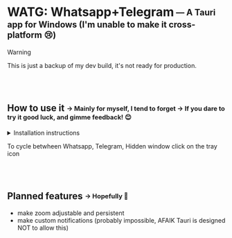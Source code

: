 # WATG: Whatsapp+Telegram<sub><sup> — A Tauri app for Windows (I'm unable to make it cross-platform 😢)</sup></sub>

> [!WARNING]  
> This is just a backup of my dev build, it's not ready for production.

<br/><br/>

## How to use it <sub><sup> → Mainly for myself, I tend to forget → If you dare to try it good luck, and gimme feedback! 😊</sup></sub>

<details>
  <summary>Installation instructions</summary>
  <br/>

1. install prerequisites:
   - `visual studio build tools 2022 (v17.14.6+36212.18.-june.2025-) ` > `MSVC compiler (v143)`
   - `rustc 1.87.0 (17067e9ac 2025-05-09)`
   - `tauri-cli 2.5.0`
2. download [main.zip](https://github.com/DavidBevi/WATG/archive/refs/heads/main.zip) and unzip it in a folder
   - (example: `C:\watg`)
3. open a `cmd` in that folder and use these commands:
    - `cargo tauri dev --features unstable` to run it like a dev, with autoreload when source files are saved
    - `cargo tauri build --features unstable` to export a portable executable in `src-tauri\target\release`

<br/>

</details>
   
To cycle betwheen Whatsapp, Telegram, Hidden window click on the tray icon

<br/><br/>

## Planned features <sub><sup> → Hopefully 🤞</sup></sub>

- make zoom adjustable and persistent
- make custom notifications (probably impossible, AFAIK Tauri is designed NOT to allow this)
